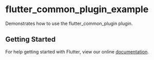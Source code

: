 # flutter_common_plugin_example

Demonstrates how to use the flutter_common_plugin plugin.

## Getting Started

For help getting started with Flutter, view our online
[documentation](https://flutter.io/).
